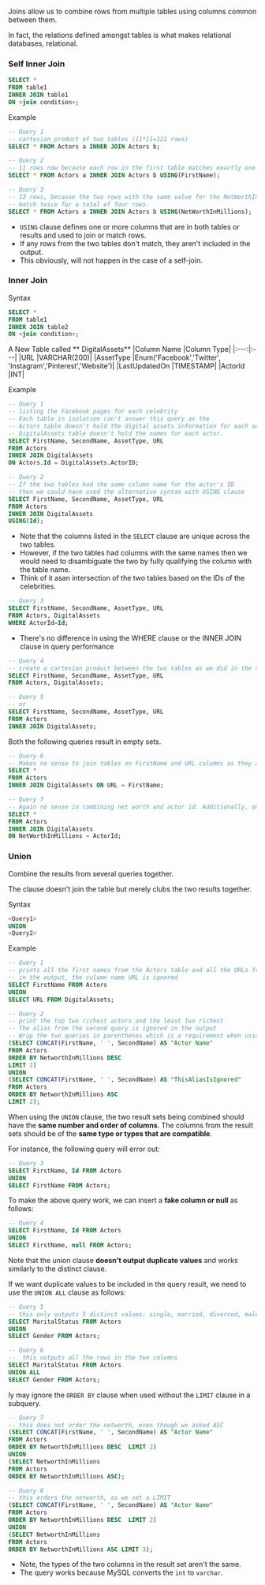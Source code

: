 Joins allow us to combine rows from multiple tables using columns common between them. 

In fact, the relations defined amongst tables is what makes relational databases, relational.

### Self Inner Join
```sql
SELECT *
FROM table1
INNER JOIN table1
ON <join condition>;
```
Example
```sql
-- Query 1
-- cartesian product of two tables (11*11=121 rows)
SELECT * FROM Actors a INNER JOIN Actors b;

-- Query 2
-- 11 rows now because each row in the first table matches exactly one row in the second table.
SELECT * FROM Actors a INNER JOIN Actors b USING(FirstName);

-- Query 3
-- 13 rows, because the two rows with the same value for the NetWorthInMillions column 
-- match twice for a total of four rows.
SELECT * FROM Actors a INNER JOIN Actors b USING(NetWorthInMillions);
```
- `USING` clause defines one or more columns that are in both tables or results and used to join or match rows. 
- If any rows from the two tables don't match, they aren't included in the output. 
- This obviously, will not happen in the case of a self-join.

### Inner Join
Syntax
```sql
SELECT *
FROM table1
INNER JOIN table2
ON <join condition>;
```
A New Table called ** DigitalAssets**
|Column Name	|Column Type|
|:---:|:---|
|URL |VARCHAR(200)|
|AssetType	|Enum('Facebook','Twitter', 'Instagram','Pinterest','Website')|
|LastUpdatedOn	|TIMESTAMP|
|ActorId |INT|

Example
```sql
-- Query 1
-- listing the Facebook pages for each celebrity
-- Each table in isolation can't answer this query as the 
-- Actors table doesn't hold the digital assets information for each actor and the 
-- DigitalAssets table doesn't hold the names for each actor.
SELECT FirstName, SecondName, AssetType, URL
FROM Actors 
INNER JOIN DigitalAssets  
ON Actors.Id = DigitalAssets.ActorID;

-- Query 2
-- If the two tables had the same column name for the actor's ID 
-- then we could have used the alternative syntax with USING clause
SELECT FirstName, SecondName, AssetType, URL 
FROM Actors 
INNER JOIN DigitalAssets 
USING(Id);
```
- Note that the columns listed in the `SELECT` clause are unique across the two tables. 
- However, if the two tables had columns with the same names then we would need to disambiguate the two by fully qualifying the column with the table name.
- Think of it asan intersection of the two tables based on the IDs of the celebrities.

```sql
-- Query 3
SELECT FirstName, SecondName, AssetType, URL 
FROM Actors, DigitalAssets 
WHERE ActorId=Id;
```
- There's no difference in using the WHERE clause or the INNER JOIN clause in query performance
```sql
-- Query 4
-- create a cartesian product between the two tables as we did in the self join section
SELECT FirstName, SecondName, AssetType, URL 
FROM Actors, DigitalAssets;

-- Query 5
-- or 
SELECT FirstName, SecondName, AssetType, URL 
FROM Actors 
INNER JOIN DigitalAssets;
```
Both the following queries result in empty sets.
```sql
-- Query 6
-- Makes no sense to join tables on FirstName and URL columns as they aren't related. 
SELECT * 
FROM Actors 
INNER JOIN DigitalAssets ON URL = FirstName;

-- Query 7
-- Again no sense in combining net worth and actor id. Additionally, one is an int and the other a decimal but still comparable.
SELECT * 
FROM Actors 
INNER JOIN DigitalAssets 
ON NetWorthInMillions = ActorId;
```

### Union
Combine the results from several queries together. 

The clause doesn't join the table but merely clubs the two results together.

Syntax
```sql
<Query1>
UNION
<Query2>
```

Example
```sql
-- Query 1
-- prints all the first names from the Actors table and all the URLs from the DigitalAssets table
-- in the output, the culumn name URL is ignored
SELECT FirstName FROM Actors 
UNION 
SELECT URL FROM DigitalAssets;

-- Query 2
-- print the top two richest actors and the least two richest
-- The alias from the second query is ignored in the output
-- Wrap the two queries in parentheses which is a requirement when using the order by or limit clause in subqueries of a union query
(SELECT CONCAT(FirstName, ' ', SecondName) AS "Actor Name" 
FROM Actors 
ORDER BY NetworthInMillions DESC 
LIMIT 2)
UNION
(SELECT CONCAT(FirstName, ' ', SecondName) AS "ThisAliasIsIgnored" 
FROM Actors 
ORDER BY NetworthInMillions ASC 
LIMIT 2);
```
When using the `UNION` clause, the two result sets being combined should have the **same number and order of columns**. The columns from the result sets should be of the **same type or types that are compatible**. 

For instance, the following query will error out:
```sql
-- Query 3
SELECT FirstName, Id FROM Actors 
UNION 
SELECT FirstName FROM Actors;
```
To make the above query work, we can insert a **fake column or null** as follows:
```sql
-- Query 4
SELECT FirstName, Id FROM Actors 
UNION 
SELECT FirstName, null FROM Actors;
```
Note that the union clause **doesn't output duplicate values** and works similarly to the distinct clause. 

If we want duplicate values to be included in the query result, we need to use the `UNION ALL` clause as follows:
```sql
-- Query 5
-- this only outputs 5 distinct values: single, married, divorced, male, female
SELECT MaritalStatus FROM Actors 
UNION 
SELECT Gender FROM Actors;

-- Query 6
--  this outputs all the rows in the two columns
SELECT MaritalStatus FROM Actors 
UNION ALL
SELECT Gender FROM Actors;
```
Iy may ignore the `ORDER BY` clause when used without the `LIMIT` clause in a subquery.
```sql
-- Query 7
-- this does not order the networth, even though we asked ASC
(SELECT CONCAT(FirstName, ' ', SecondName) AS "Actor Name"  
FROM Actors  
ORDER BY NetworthInMillions DESC  LIMIT 2)  
UNION  
(SELECT NetworthInMillions 
FROM Actors 
ORDER BY NetworthInMillions ASC);

-- Query 8
-- this orders the networth, as we set a LIMIT
(SELECT CONCAT(FirstName, ' ', SecondName) AS "Actor Name"  
FROM Actors  
ORDER BY NetworthInMillions DESC  LIMIT 2)  
UNION  
(SELECT NetworthInMillions 
FROM Actors 
ORDER BY NetworthInMillions ASC LIMIT 3);
```
- Note, the types of the two columns in the result set aren't the same.
- The query works because MySQL converts the `int` to `varchar`.


